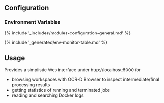 ## Configuration

### Environment Variables

{% include '_includes/modules-configuration-general.md' %}

{% include '_generated/env-monitor-table.md' %}

## Usage

Provides a simplistic Web interface under http://localhost:5000 for 

- browsing workspaces with OCR-D Browser to inspect intermediate/final processing results 
- getting statistics of running and terminated jobs 
- reading and searching Docker logs